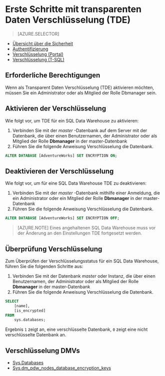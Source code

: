 <properties
   pageTitle="Transparent Data Verschlüsselung in SQL Datawarehouse (T-SQL) | Microsoft Azure"
   description="Transparent Data Verschlüsselung (TDE) in SQL Datawarehouse (T-SQL)"
   services="sql-data-warehouse"
   documentationCenter=""
   authors="ronortloff"
   manager="barbkess"
   editor=""/>

<tags
   ms.service="sql-data-warehouse"
   ms.workload="data-management"
   ms.tgt_pltfrm="na"
   ms.devlang="na"
   ms.topic="article"
   ms.date="09/24/2016"
   ms.author="rortloff;barbkess;sonyama"/>

# <a name="get-started-with-transparent-data-encryption-tde"></a>Erste Schritte mit transparenten Daten Verschlüsselung (TDE)


> [AZURE.SELECTOR]
- [Übersicht über die Sicherheit](sql-data-warehouse-overview-manage-security.md)
- [Authentifizierung](sql-data-warehouse-authentication.md)
- [Verschlüsselung (Portal)](sql-data-warehouse-encryption-tde.md)
- [Verschlüsselung (T-SQL)](sql-data-warehouse-encryption-tde-tsql.md)

## <a name="required-permssions"></a>Erforderliche Berechtigungen

Wenn als Transparent Daten Verschlüsselung (TDE) aktivieren möchten, müssen Sie ein Administrator oder als Mitglied der Rolle Dbmanager sein.

## <a name="enabling-encryption"></a>Aktivieren der Verschlüsselung

Wie folgt vor, um TDE für ein SQL Data Warehouse zu aktivieren:

1. Verbinden Sie mit der *master* -Datenbank auf dem Server mit der Datenbank, die über einen Benutzernamen, der Administrator oder als Mitglied der Rolle **Dbmanager** in der master-Datenbank
2. Führen Sie die folgende Anweisung Verschlüsselung die Datenbank.

```sql
ALTER DATABASE [AdventureWorks] SET ENCRYPTION ON;
```

## <a name="disabling-encryption"></a>Deaktivieren der Verschlüsselung

Wie folgt vor, um für eine SQL Data Warehouse TDE zu deaktivieren:

1. Verbinden Sie mit der *master* -Datenbank mithilfe einer Anmeldung, die ein Administrator oder ein Mitglied der Rolle **Dbmanager** in der master-Datenbank
2. Führen Sie die folgende Anweisung Verschlüsselung die Datenbank.

```sql
ALTER DATABASE [AdventureWorks] SET ENCRYPTION OFF;
```

> [AZURE.NOTE] Eines angehaltenen SQL Data Warehouse muss vor der Änderung an den Einstellungen TDE fortgesetzt werden.

## <a name="verifying-encryption"></a>Überprüfung Verschlüsselung

Zum Überprüfen der Verschlüsselungsstatus für ein SQL Data Warehouse, führen Sie die folgenden Schritte aus:

1. Verbinden Sie mit der Datenbank *master* oder Instanz, die über einen Benutzernamen, der Administrator oder als Mitglied der Rolle **Dbmanager** in der master-Datenbank
2. Führen Sie die folgende Anweisung Verschlüsselung die Datenbank.

```sql
SELECT
    [name],
    [is_encrypted]
FROM
    sys.databases;
```

Ergebnis ```1``` zeigt an, eine verschlüsselte Datenbank, ```0``` zeigt eine nicht verschlüsselte Datenbank an.

## <a name="encryption-dmvs"></a>Verschlüsselung DMVs  

- [Sys.Databases][] 
- [Sys.dm_pdw_nodes_database_encryption_keys][]


<!--Anchors-->
[Transparent Data Encryption (TDE)]: https://msdn.microsoft.com/library/bb934049.aspx
[Sys.Databases]: http://msdn.microsoft.com/library/ms178534.aspx  
[Sys.dm_pdw_nodes_database_encryption_keys]: https://msdn.microsoft.com/library/mt203922.aspx  

<!--Image references-->

<!--Link references-->
